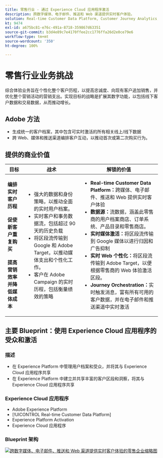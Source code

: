 ```yaml
---
title: 零售行业 - 通过 Experience Cloud 应用程序激活
description: 跨数字媒体、电子邮件、推送和 Web 渠道提供实时客户体验。
solution: Real-time Customer Data Platform, Customer Journey Analytics, Journey Orchestration, Campaign, Analytics, Target
kt: 9474
exl-id: a675bc81-e76c-491a-8718-359867d63351
source-git-commit: b3d4e89c7e4170ffee2cc1776ffa26d2e0ce79e6
workflow-type: tm+mt
source-wordcount: '350'
ht-degree: 100%

---
```


# 零售行业业务挑战

综合体验业务旨在个性化整个客户历程，以提高忠诚度、向现有客户追加销售，并优化整个营销活动的营销支出。实现目标的战略是扩展其数字功能，以包括线下客户数据和交易数据，从而推动增长。

## Adobe 方法

* 生成统一的客户档案，其中包含可实时激活的所有相关线上/线下数据
* 跨 Web、媒体和推送渠道编排客户互动，以推动首次或第二次购买行为。

## 提供的商业价值

| 目标 | 战术 | 解锁的价值 |
|---|---|---|
| **编排实时客户历程&#x200B;**<br></br>**促使新客户重复购买&#x200B;**<br></br>**提高营销效率并降低媒体成本**</ul> | <ul><li>强大的数据和身份策略，以推动全面的实时用户档案。</li><li>实时客户和事务数据流，包括超过 90 天的历史负载</li><li>将区段流传输到 Google 和 Adobe Target，以推动媒体支出和个性化工作。</li><li>客户在 Adobe Campaign 的实时历程，包括衡量绩效的策略</li></ul> | <ul><li><strong>Real-time Customer Data Platform：</strong>跨媒体、电子邮件、推送和 Web 提供实时客户体验</li><li><strong>数据源：</strong>流数据，涵盖此零售商的用户档案商店、订单系统、产品目录和零售商店。</li><li><strong>实时媒体激活：</strong>将区段流传输到 Google 媒体以进行归因和广告抑制</li><li><strong>实时 Web 个性化：</strong>将区段流传输到 Adobe Target，以便根据零售商的 Web 体验激活区段。</li><li><strong>Journey Orchestration：</strong>实时触发消息，富有所有可用的客户数据，并在电子邮件和推送渠道中实时激活</li></ul> |

## 主要 Blueprint：使用 Experience Cloud 应用程序的受众和激活

### 描述

<ul><li>在 Experience Platform 中管理用户档案和受众，并将其与 Experience Cloud 应用程序共享</li><li>在 Experience Platform 中建立并共享丰富的客户区段和洞察，将其与 Experience Cloud 应用程序共享</li></ul>

### Experience Cloud 应用程序

<ul><li>Adobe Experience Platform    </li><li>[!UICONTROL Real-time Customer Data Platform]</li><li>Experience Platform Activation</li><li>Experience Cloud 应用程序</li></ul>

### Blueprint 架构

<a href="https://experienceleague.adobe.com/docs/blueprints-learn/architecture/audience-activation/platform-and-applications.html?lang=zh-Hans"><img alt="跨数字媒体、电子邮件、推送和 Web 渠道提供实时客户体验的零售企业缩略图" src="https://experienceleague.adobe.com/docs/blueprints-learn/assets/aep+apps_vertical.svg?lang=en"/></a>
